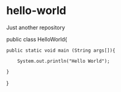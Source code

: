 # hello-world
Just another repository

public class HelloWorld{

    public static void main (String args[]){

        System.out.println("Hello World");

    }

}
